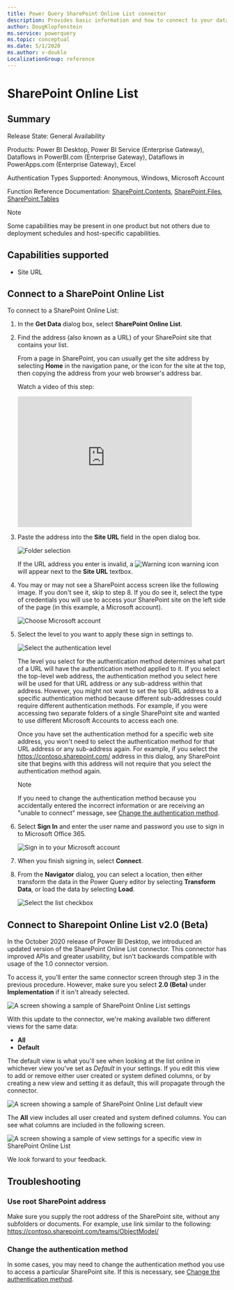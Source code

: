 ```yaml
---
title: Power Query SharePoint Online List connector
description: Provides basic information and how to connect to your data, along with troubleshooting tips for obtaining the root SharePoint address and changing the authentication method.
author: DougKlopfenstein
ms.service: powerquery
ms.topic: conceptual
ms.date: 5/1/2020
ms.author: v-douklo
LocalizationGroup: reference
---
```


# SharePoint Online List

## Summary

Release State: General Availability

Products: Power BI Desktop, Power BI Service (Enterprise Gateway), Dataflows in PowerBI.com (Enterprise Gateway), Dataflows in PowerApps.com (Enterprise Gateway), Excel

Authentication Types Supported: Anonymous, Windows, Microsoft Account

Function Reference Documentation: [SharePoint.Contents](https://docs.microsoft.com/powerquery-m/sharepoint-contents), [SharePoint.Files](https://docs.microsoft.com/powerquery-m/sharepoint-files), [SharePoint.Tables](https://docs.microsoft.com/powerquery-m/sharepoint-tables)

>[!Note]
> Some capabilities may be present in one product but not others due to deployment schedules and host-specific capabilities.

## Capabilities supported

* Site URL

## Connect to a SharePoint Online List

To connect to a SharePoint Online List:

1. In the **Get Data** dialog box, select **SharePoint Online List**.

2. Find the address (also known as a URL) of your SharePoint site that contains your list. 

   From a page in SharePoint, you can usually get the site address by selecting **Home** in the navigation pane, or the icon for the site at the top, then copying the address from your web browser's address bar.

   Watch a video of this step:
   <iframe width="400" height="300" src="https://www.youtube.com/embed/OZO3x2NF8Ak?start=48&end=90" frameborder="0" allowfullscreen></iframe>

3. Paste the address into the **Site URL** field in the open dialog box.

   ![Folder selection](./media/sharepoint-online-list/sharepointonlinelisturl.png)

   If the URL address you enter is invalid, a ![Warning icon](../images/webwarning.png) warning icon will appear next to the **Site URL** textbox.

4. You may or may not see a SharePoint access screen like the following image.  If you don't see it, skip to step 8. If you do see it, select the type of credentials you will use to access your SharePoint site on the left side of the page (in this example, a Microsoft account).

   ![Choose Microsoft account](./media/sharepoint-online-list/sharepointonlinelistsignin.png)
   
5. Select the level to you want to apply these sign in settings to.

   ![Select the authentication level](./media/sharepoint-online-list/sharepointonlinelistlevel.png)

   The level you select for the authentication method determines what part of a URL will have the authentication method applied to it. If you select the top-level web address, the authentication method you select here will be used for that URL address or any sub-address within that address. However, you might not want to set the top URL address to a specific authentication method because different sub-addresses could require different authentication methods. For example, if you were accessing two separate folders of a single SharePoint site and wanted to use different Microsoft Accounts to access each one.
   
   Once you have set the authentication method for a specific web site address, you won't need to select the authentication method for that URL address or any sub-address again. For example, if you select the https://contoso.sharepoint.com/ address in this dialog, any SharePoint site that begins with this address will not require that you select the authentication method again.  

   >[!Note]
   >If you need to change the authentication method because you accidentally entered the incorrect information or are receiving an "unable to connect" message, see [Change the authentication method](#change-the-authentication-method). 

6. Select **Sign In** and enter the user name and password you use to sign in to Microsoft Office 365.

   ![Sign in to your Microsoft account](./media/sharepoint-online-list/sharepointonlinelistsignin2.png)
   
7. When you finish signing in, select **Connect**.

8. From the **Navigator** dialog, you can select a location, then either transform the data in the Power Query editor by selecting **Transform Data**, or load the data by selecting **Load**.

   ![Select the list checkbox](./media/sharepoint-online-list/sharepointonlinelistnavigator.png)
   
## Connect to Sharepoint Online List v2.0 (Beta)

In the October 2020 release of Power BI Desktop, we introduced an updated version of the SharePoint Online List connector. This connector has improved APIs and greater usability, but isn't backwards compatible with usage of the 1.0 connector version.

To access it, you'll enter the same connector screen through step 3 in the previous procedure. However, make sure you select **2.0 (Beta)** under **Implementation** if it isn't already selected.

   ![A screen showing a sample of SharePoint Online List settings](./media/sharepoint-online-list/sharepointonlinelistnavigator2.png)

With this update to the connector, we're making available two different views for the same data:

* **All**
* **Default**

The default view is what you'll see when looking at the list online in whichever view you've set as *Default* in your settings. If you edit this view to add or remove either user created or system defined columns, or by creating a new view and setting it as default, this will propagate through the connector.

   ![A screen showing a sample of SharePoint Online List default view](./media/sharepoint-online-list/sharepointonlinelistsettings.png)

The **All** view includes all user created and system defined columns. You can see what columns are included in the following screen.

   ![A screen showing a sample of view settings for a specific view in SharePoint Online List](./media/sharepoint-online-list/sharepointonlinelistview.png)

We look forward to your feedback.


## Troubleshooting

### Use root SharePoint address

Make sure you supply the root address of the SharePoint site, without any subfolders or documents. For example, use link similar to the following: https://contoso.sharepoint.com/teams/ObjectModel/

### Change the authentication method

In some cases, you may need to change the authentication method you use to access a particular SharePoint site. If this is necessary, see [Change the authentication method](../connectorauthentication.md#change-the-authentication-method).
